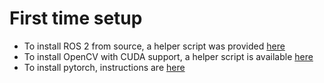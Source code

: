 # First time setup

- To install ROS 2 from source, a helper script was provided [here](https://github.com/FelipeGdM/quark_deps_ws)
- To install OpenCV with CUDA support, a helper script is available [here](https://github.com/mdegans/nano_build_opencv)
- To install pytorch, instructions are [here](https://forums.developer.nvidia.com/t/pytorch-for-jetson/72048)
